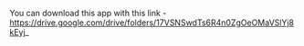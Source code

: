 You can download this app with this link - https://drive.google.com/drive/folders/17VSNSwdTs6R4n0ZgOeOMaVSlYj8kEyj_
